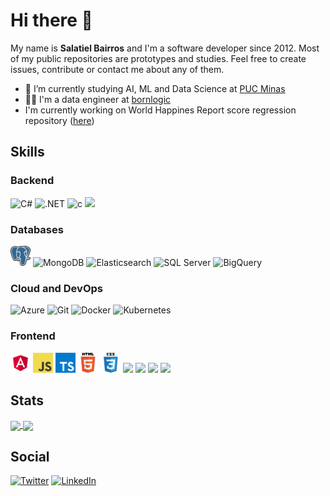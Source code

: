 # Hi there 👋

My name is **Salatiel Bairros** and I'm a software developer since 2012. Most of my public repositories are prototypes and studies. Feel free to create issues, contribute or contact me about any of them.

- 🌱 I’m currently studying AI, ML and Data Science at [PUC Minas](https://www.pucminas.br/posead/Paginas/curso-detalhes.aspx?PageID=542&moda=1&polo=1&curso=2975&situ=1)
- :man_technologist: I'm a data engineer at [bornlogic](https://github.com/bornlogic)
- I'm currently working on World Happines Report score regression repository ([here](https://github.com/SalatielBairros/world-happiness-report))

## Skills
### Backend
<div style="display:inline-block">
  <img height="32" src="https://raw.githubusercontent.com/SalatielBairros/SalatielBairros/main/csharp.png" alt="C#">
  <img height="32" src="https://cdn.iconscout.com/icon/free/png-256/microsoft-dotnet-1175177.png" alt=".NET">    
  <img height="32" src="https://cdn.iconscout.com/icon/free/png-512/c-programming-569564.png" alt="c"/>
  <img height="32" src="https://raw.githubusercontent.com/SalatielBairros/SalatielBairros/main/python.png">  
</div>

### Databases
<div style="display:inline-block">
  <img height="32" src="https://raw.githubusercontent.com/github/explore/80688e429a7d4ef2fca1e82350fe8e3517d3494d/topics/postgresql/postgresql.png" alt="PostegreSQL"/>
  <img height="32" src="https://cdn.iconscout.com/icon/free/png-256/mongodb-3-1175138.png" alt="MongoDB"/>
  <img height="32" src="https://cdn.iconscout.com/icon/free/png-256/elasticsearch-226094.png" alt="Elasticsearch"/>
  <img height="32" src="https://cdn.iconscout.com/icon/free/png-256/sql-4-190807.png" alt="SQL Server"/>
  <img height="32" src="https://www.tableau.com/sites/default/files/google_bigquery.png" alt="BigQuery"/>
</div>

### Cloud and DevOps
<div style="display:inline-block">
  <img height="32" src="https://cdn.iconscout.com/icon/free/png-256/azure-190760.png" alt="Azure">
  <img height="30" src="https://cdn.iconscout.com/icon/free/png-256/git-16-1175195.png", alt="Git">  
  <img height="32" src="https://cdn.iconscout.com/icon/free/png-256/docker-11-1175228.png", alt="Docker">
  <img height="32" src="https://cdn.iconscout.com/icon/free/png-256/kubernets-283489.png", alt="Kubernetes">  
</div>

### Frontend

<div style="display:inline-block">
  <img height="32" src="https://raw.githubusercontent.com/github/explore/80688e429a7d4ef2fca1e82350fe8e3517d3494d/topics/angular/angular.png" alt="Angular"/>
  <img height="32" src="https://raw.githubusercontent.com/github/explore/80688e429a7d4ef2fca1e82350fe8e3517d3494d/topics/javascript/javascript.png" alt="Javascript"/>
  <img height="32" src="https://raw.githubusercontent.com/github/explore/80688e429a7d4ef2fca1e82350fe8e3517d3494d/topics/typescript/typescript.png" alt="Typescript"/>
  <img height="32" src="https://raw.githubusercontent.com/github/explore/80688e429a7d4ef2fca1e82350fe8e3517d3494d/topics/html/html.png" alt="HTML5"/>
  <img height="32" src="https://raw.githubusercontent.com/github/explore/80688e429a7d4ef2fca1e82350fe8e3517d3494d/topics/css/css.png" alt="CSS"/>    
  <img height="32" src="https://cdn.iconscout.com/icon/free/png-256/less-18-1175145.png">
  <img height="32" src="https://cdn.iconscout.com/icon/free/png-256/ionic-4-1175016.png">
  <img height="32" src="https://cdn.iconscout.com/icon/free/png-256/jasmine-16-1175014.png">
  <img height="32" src="https://cdn.iconscout.com/icon/free/png-256/jquery-9-1175154.png">
</div>

## Stats

<a href="https://github.com/SalatielBairros">
  <img align="center" height="180rem" src="https://github-readme-stats-i9xunreee-salatielbairros.vercel.app/api?username=SalatielBairros&count_private=true&show_icons=true&theme=dracula">
</a>
<a href="https://github.com/SalatielBairros">
  <img align="center" height="180rem" src="https://github-readme-stats-i9xunreee-salatielbairros.vercel.app/api/top-langs/?username=SalatielBairros&layout=compact&&count_private=true&theme=dracula">
</a>


## Social

[![Twitter](https://img.shields.io/badge/@SalatielB-%231DA1F2.svg?style=for-the-badge&logo=Twitter&logoColor=white)](https://twitter.com/SalatielB)
[![LinkedIn](https://img.shields.io/badge/linkedin-%230077B5.svg?style=for-the-badge&logo=linkedin&logoColor=white)](https://www.linkedin.com/in/salatiel-bairros/)
